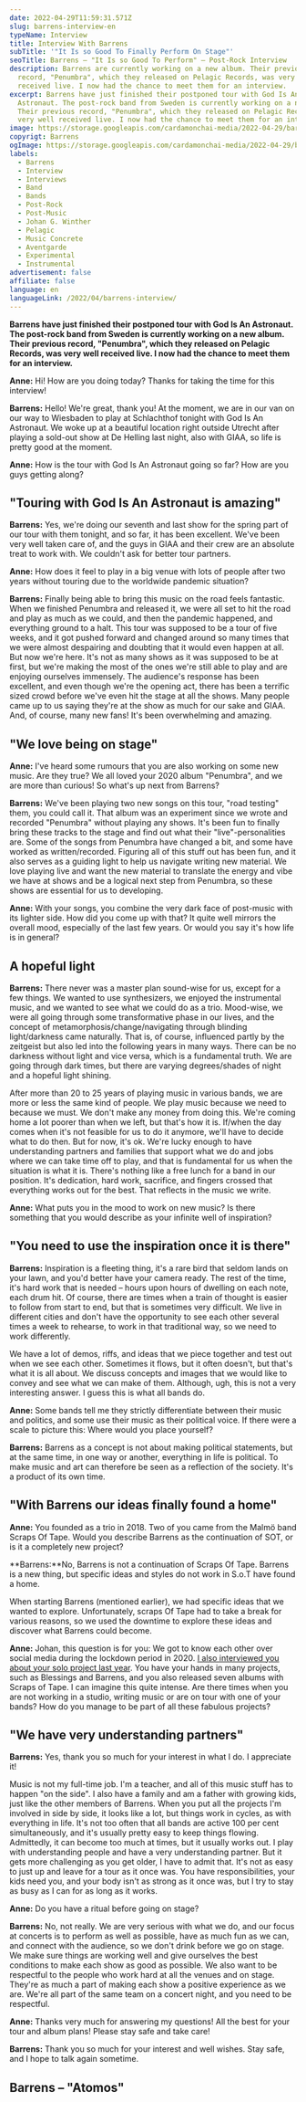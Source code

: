 ```yaml
---
date: 2022-04-29T11:59:31.571Z
slug: barrens-interview-en
typeName: Interview
title: Interview With Barrens
subTitle: '"It Is so Good To Finally Perform On Stage"'
seoTitle: Barrens – "It Is so Good To Perform" – Post-Rock Interview
description: Barrens are currently working on a new album. Their previous
  record, "Penumbra", which they released on Pelagic Records, was very well
  received live. I now had the chance to meet them for an interview.
excerpt: Barrens have just finished their postponed tour with God Is An
  Astronaut. The post-rock band from Sweden is currently working on a new album.
  Their previous record, "Penumbra", which they released on Pelagic Records, was
  very well received live. I now had the chance to meet them for an interview.
image: https://storage.googleapis.com/cardamonchai-media/2022-04-29/barrens-interview-jpg-imagine-080808_000000_1024_768/640.webp
copyrigt: Barrens
ogImage: https://storage.googleapis.com/cardamonchai-media/2022-04-29/barrens-interview-fb-jpg-imagine-080808_000000_1200_628/640.webp
labels:
  - Barrens
  - Interview
  - Interviews
  - Band
  - Bands
  - Post-Rock
  - Post-Music
  - Johan G. Winther
  - Pelagic
  - Music Concrete
  - Aventgarde
  - Experimental
  - Instrumental
advertisement: false
affiliate: false
language: en
languageLink: /2022/04/barrens-interview/
---
```

**Barrens have just finished their postponed tour with God Is An Astronaut. The post-rock band from Sweden is currently working on a new album. Their previous record, "Penumbra", which they released on Pelagic Records, was very well received live. I now had the chance to meet them for an interview.**

**Anne:** Hi! How are you doing today? Thanks for taking the time for this interview!

**Barrens:** Hello! We're great, thank you! At the moment, we are in our van on our way to Wiesbaden to play at Schlachthof tonight with God Is An Astronaut. We woke up at a beautiful location right outside Utrecht after playing a sold-out show at De Helling last night, also with GIAA, so life is pretty good at the moment.

**Anne:** How is the tour with God Is An Astronaut going so far? How are you guys getting along?

## "Touring with God Is An Astronaut is amazing"

**Barrens:** Yes, we're doing our seventh and last show for the spring part of our tour with them tonight, and so far, it has been excellent. We've been very well taken care of, and the guys in GIAA and their crew are an absolute treat to work with. We couldn't ask for better tour partners.

**Anne:** How does it feel to play in a big venue with lots of people after two years without touring due to the worldwide pandemic situation?

**Barrens:** Finally being able to bring this music on the road feels fantastic.  When we finished Penumbra and released it, we were all set to hit the road and play as much as we could, and then the pandemic happened, and everything ground to a halt. This tour was supposed to be a tour of five weeks, and it got pushed forward and changed around so many times that we were almost despairing and doubting that it would even happen at all. But now we're here. It's not as many shows as it was supposed to be at first, but we're making the most of the ones we're still able to play and are enjoying ourselves immensely. The audience's response has been excellent, and even though we're the opening act, there has been a terrific sized crowd before we've even hit the stage at all the shows. Many people came up to us saying they're at the show as much for our sake and GIAA. And, of course, many new fans! It's been overwhelming and amazing.

## "We love being on stage"

**Anne:** I've heard some rumours that you are also working on some new music. Are they true? We all loved your 2020 album "Penumbra", and we are more than curious! So what's up next from Barrens?

**Barrens:** We've been playing two new songs on this tour, "road testing" them, you could call it. That album was an experiment since we wrote and recorded "Penumbra" without playing any shows. It's been fun to finally bring these tracks to the stage and find out what their "live"-personalities are. Some of the songs from Penumbra have changed a bit, and some have worked as written/recorded. Figuring all of this stuff out has been fun, and it also serves as a guiding light to help us navigate writing new material. We love playing live and want the new material to translate the energy and vibe we have at shows and be a logical next step from Penumbra, so these shows are essential for us to developing.

**Anne:** With your songs, you combine the very dark face of post-music with its lighter side. How did you come up with that? It quite well mirrors the overall mood, especially of the last few years. Or would you say it's how life is in general?

## A hopeful light

**Barrens:** There never was a master plan sound-wise for us, except for a few things. We wanted to use synthesizers, we enjoyed the instrumental music, and we wanted to see what we could do as a trio. Mood-wise, we were all going through some transformative phase in our lives, and the concept of metamorphosis/change/navigating through blinding light/darkness came naturally. That is, of course, influenced partly by the zeitgeist but also led into the following years in many ways. There can be no darkness without light and vice versa, which is a fundamental truth. We are going through dark times, but there are varying degrees/shades of night and a hopeful light shining. 

After more than 20 to 25 years of playing music in various bands, we are more or less the same kind of people. We play music because we need to because we must. We don't make any money from doing this. We're coming home a lot poorer than when we left, but that's how it is. If/when the day comes when it's not feasible for us to do it anymore, we'll have to decide what to do then. But for now, it's ok. We're lucky enough to have understanding partners and families that support what we do and jobs where we can take time off to play, and that is fundamental for us when the situation is what it is. There's nothing like a free lunch for a band in our position. It's dedication, hard work, sacrifice, and fingers crossed that everything works out for the best. That reflects in the music we write.

**Anne:** What puts you in the mood to work on new music? Is there something that you would describe as your infinite well of inspiration?

## "You need to use the inspiration once it is there"

**Barrens:**  Inspiration is a fleeting thing, it's a rare bird that seldom lands on your lawn, and you'd better have your camera ready. The rest of the time, it's hard work that is needed – hours upon hours of dwelling on each note, each drum hit. Of course, there are times when a train of thought is easier to follow from start to end, but that is sometimes very difficult. We live in different cities and don't have the opportunity to see each other several times a week to rehearse, to work in that traditional way, so we need to work differently. 

We have a lot of demos, riffs, and ideas that we piece together and test out when we see each other. Sometimes it flows, but it often doesn't, but that's what it is all about. We discuss concepts and images that we would like to convey and see what we can make of them. Although, ugh, this is not a very interesting answer. I guess this is what all bands do. 

**Anne:** Some bands tell me they strictly differentiate between their music and politics, and some use their music as their political voice. If there were a scale to picture this: Where would you place yourself?

**Barrens:** Barrens as a concept is not about making political statements, but at the same time, in one way or another, everything in life is political. To make music and art can therefore be seen as a reflection of the society. It's a product of its own time. 

## "With Barrens our ideas finally found a home"

**Anne:** You founded as a trio in 2018. Two of you came from the Malmö band Scraps Of Tape. Would you describe Barrens as the continuation of SOT, or is it a completely new project?

**Barrens:**No, Barrens is not a continuation of Scraps Of Tape. Barrens is a new thing, but specific ideas and styles do not work in S.o.T have found a home. 

When starting Barrens (mentioned earlier), we had specific ideas that we wanted to explore. Unfortunately, scraps Of Tape had to take a break for various reasons, so we used the downtime to explore these ideas and discover what Barrens could become. 

**Anne:** Johan, this question is for you: We got to know each other over social media during the lockdown period in 2020. [I also interviewed you about your solo project last year](/2021/03/johan-g-winther-interview-en/). You have your hands in many projects, such as Blessings and Barrens, and you also released seven albums with Scraps of Tape. I can imagine this quite intense. Are there times when you are not working in a studio, writing music or are on tour with one of your bands? How do you manage to be part of all these fabulous projects?

## "We have very understanding partners"

**Barrens:**  Yes, thank you so much for your interest in what I do. I appreciate it!

Music is not my full-time job. I'm a teacher, and all of this music stuff has to happen "on the side". I also have a family and am a father with growing kids, just like the other members of Barrens. When you put all the projects I'm involved in side by side, it looks like a lot, but things work in cycles, as with everything in life. It's not too often that all bands are active 100 per cent simultaneously, and it's usually pretty easy to keep things flowing. Admittedly, it can become too much at times, but it usually works out. I play with understanding people and have a very understanding partner. But it gets more challenging as you get older, I have to admit that. It's not as easy to just up and leave for a tour as it once was. You have responsibilities, your kids need you, and your body isn't as strong as it once was, but I try to stay as busy as I can for as long as it works.

**Anne:** Do you have a ritual before going on stage?

**Barrens:** No, not really. We are very serious with what we do, and our focus at concerts is to perform as well as possible, have as much fun as we can, and connect with the audience, so we don't drink before we go on stage. We make sure things are working well and give ourselves the best conditions to make each show as good as possible. We also want to be respectful to the people who work hard at all the venues and on stage. They're as much a part of making each show a positive experience as we are. We're all part of the same team on a concert night, and you need to be respectful.

**Anne:** Thanks very much for answering my questions! All the best for your tour and album plans! Please stay safe and take care!

**Barrens:**  Thank you so much for your interest and well wishes. Stay safe, and I hope to talk again sometime.

## Barrens – "Atomos"

<YouTube id="BEm8kpL8HbI" />